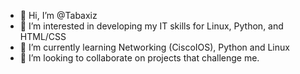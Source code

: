 - 👋 Hi, I’m @Tabaxiz
- 👀 I’m interested in developing my IT skills for Linux, Python, and HTML/CSS
- 🌱 I’m currently learning Networking (CiscoIOS), Python and Linux
- 💞️ I’m looking to collaborate on projects that challenge me.


<!---
Tabaxiz/Tabaxiz is a ✨ special ✨ repository because its `README.md` (this file) appears on your GitHub profile.
You can click the Preview link to take a look at your changes.
--->
